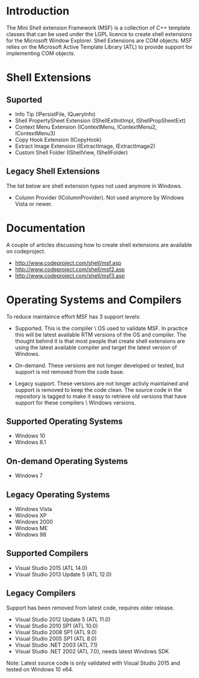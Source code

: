 Introduction
============
The Mini Shell extension Framework (MSF) is a collection of C++ template classes that can be 
used under the LGPL licence to create shell extensions for the Microsoft Window Explorer.
Shell Extensions are COM objects. MSF relies on the Microsoft Active Template Library (ATL) to
provide support for implementing COM objects. 

Shell Extensions
==========================

Suported
--------
* Info Tip (IPersistFile, IQueryInfo) 
* Shell PropertySheet Extension (IShellExtInitImpl, IShellPropSheetExt) 
* Context Menu Extension (IContextMenu, IContextMenu2, IContextMenu3) 
* Copy Hook Extension (ICopyHook) 
* Extract Image Extension (IExtractImage, IExtractImage2) 
* Custom Shell Folder (IShellView, IShellFolder)

Legacy Shell Extensions
-----------------------
The list below are shell extension types not used anymore in Windows.

* Column Provider (IColumnProvider). Not used anymore by Windows Vista or newer.

Documentation
=============
A couple of articles discussing how to create shell extensions are available on codeproject.
* http://www.codeproject.com/shell/msf.asp
* http://www.codeproject.com/shell/msf2.asp
* http://www.codeproject.com/shell/msf3.asp

Operating Systems and Compilers
===============================
To reduce maintaince effort MSF has 3 support levels:
 - Supported. This is the compiler \ OS used to validate MSF.
   In practice this will be latest available RTM versions of the OS and compiler.
   The thought behind it is that most people that create shell extensions are
   using the latest available compiler and target the latest version of Windows.
   
 - On-demand. These versions are not longer developed or tested, but support is
   not removed from the code base.
   
 - Legacy support. These versions are 
   not longer activly maintained and support is removed to keep the code clean.
   The source code in the repository is tagged to make it easy to retrieve 
   old versions that have support for these compilers \ Windows versions.  

Supported Operating Systems
---------------------------
* Windows 10
* Windows 8.1 

On-demand Operating Systems
---------------------------
* Windows 7

Legacy Operating Systems
------------------------
* Windows Vista
* Windows XP 
* Windows 2000 
* Windows ME 
* Windows 98

Supported Compilers
-------------------
* Visual Studio 2015 (ATL 14.0)
* Visual Studio 2013 Update 5 (ATL 12.0) 

Legacy Compilers
----------------
 Support has been removed from latest code, requires older release.

* Visual Studio 2012 Update 5 (ATL 11.0) 
* Visual Studio 2010 SP1 (ATL 10.0) 
* Visual Studio 2008 SP1 (ATL 9.0) 
* Visual Studio 2005 SP1 (ATL 8.0) 
* Visual Studio .NET 2003 (ATL 7.1) 
* Visual Studio .NET 2002 (ATL 7.0), needs latest Windows SDK

Note: Latest source code is only validated with Visual Studio 2015 and tested on Windows 10 x64.
